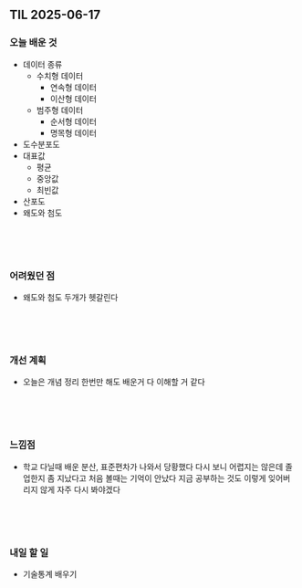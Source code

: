 ## TIL 2025-06-17

### 오늘 배운 것
- 데이터 종류
  - 수치형 데이터
    - 연속형 데이터
    - 이산형 데이터
  - 범주형 데이터
    - 순서형 데이터
    - 명목형 데이터
- 도수분포도
- 대표값
  - 평균
  - 중앙값
  - 최빈값
- 산포도
- 왜도와 첨도

<br/>
<br/>
<br/>

### 어려웠던 점
- 왜도와 첨도 두개가 헷갈린다 


<br/>
<br/>
<br/> 

### 개선 계획
- 오늘은 개념 정리 한번만 해도 배운거 다 이해할 거 같다

<br/>
<br/>
<br/>

### 느낌점
- 학교 다닐때 배운 분산, 표준편차가 나와서 당황했다 다시 보니 어렵지는 않은데 졸업한지 좀 지났다고 처음 볼때는 기억이 안났다 지금 공부하는 것도 이렇게 잊어버리지 않게 자주 다시 봐야겠다

<br/>
<br/>
<br/>

### 내일 할 일
- 기술통계 배우기